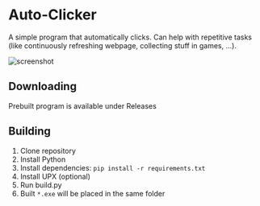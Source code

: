 # Auto-Clicker

A simple program that automatically clicks.
Can help with repetitive tasks (like continuously refreshing webpage, collecting stuff in games, ...).


![screenshot](https://github.com/amamic1803/Auto-Clicker/assets/40371578/47f4ca1c-8b40-4301-8117-a13c122beb40)


## Downloading
Prebuilt program is available under Releases

## Building
1. Clone repository
2. Install Python
3. Install dependencies: `pip install -r requirements.txt`
4. Install UPX (optional)
5. Run build.py
6. Built `*.exe` will be placed in the same folder
